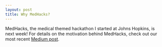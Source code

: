```yaml
---
layout: post
title: Why MedHacks?
---
```


MedHacks, the medical themed hackathon I started at Johns Hopkins, is next week! For details on the motivation behind MedHacks, check out our most recent <a href="https://medium.com/@MedHacks/why-we-re-doing-this-a8d790965474">Medium post</a>.
